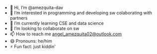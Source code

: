 - 👋 Hi, I’m @amezquita-dav
- 👀 I’m interested in programming and developing sw colaborating with partners
- 🌱 I’m currently learning CSE and data science
- 💞️ I’m looking to collaborate on sw
- 📫 How to reach me angel_amezquita02@outlook.com
- 😄 Pronouns: he/him
- ⚡ Fun fact: just kiddin'

<!---
amezquita-dav/amezquita-dav is a ✨ special ✨ repository because its `README.md` (this file) appears on your GitHub profile.
You can click the Preview link to take a look at your changes.
--->
